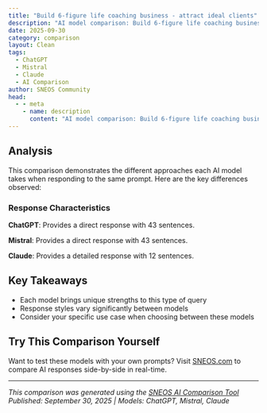 ```yaml
---
title: "Build 6-figure life coaching business - attract ideal clients"
description: "AI model comparison: Build 6-figure life coaching business - attract ideal clients..."
date: 2025-09-30
category: comparison
layout: Clean
tags:
  - ChatGPT
  - Mistral
  - Claude
  - AI Comparison
author: SNEOS Community
head:
  - - meta
    - name: description
      content: "AI model comparison: Build 6-figure life coaching business - attract ideal clients..."
---
```


<ChatComparison
  title="Build 6-figure life coaching business - attract ideal clients"
  prompt="Build 6-figure life coaching business - attract ideal clients"
  :responses='{"ChatGPT": "Building a six-figure life coaching business and attracting your ideal clients involves a strategic combination of branding, marketing, skill development, and client relationship management. Here\u2019s a step-by-step guide to help you achieve that goal:\n\n### 1. Define Your Niche and Ideal Client\n- **Identify Your Specialty:** Life coaching covers many areas\u2014career, relationships, health, confidence, etc. Choose a niche that aligns with your passion and expertise.\n- **Create a Client Avatar:** Detail the demographics, psychographics, goals, challenges, and pain points of your ideal clients. The clearer you are, the easier it will be to attract them.\n\n### 2. Develop a Unique Value Proposition (UVP)\n- What makes your coaching different? \n- How do you solve your clients\u2019 problems effectively?\n- Create a compelling message that speaks directly to your ideal client\u2019s needs.\n\n### 3. Build Your Brand and Online Presence\n- **Professional Website:** Showcases your services, testimonials, about you, and a blog or resources.\n- **Social Media:** Choose platforms where your ideal clients hang out (Instagram, LinkedIn, Facebook).\n- **Content Marketing:** Share valuable content\u2014tips, videos, live sessions, and client success stories that demonstrate your expertise.\n\n### 4. Offer Free Value to Build Trust\n- Host webinars, workshops, or live Q\u0026A sessions.\n- Create lead magnets like eBooks, worksheets, or mini-courses that solve a problem.\n- Use email marketing to nurture your leads and build a relationship.\n\n### 5. Create High-Ticket Packages and Programs\n- Design coaching packages that offer transformational results over a period (3 months, 6 months).\n- Include bonuses like resources, accountability calls, or group coaching.\n- Clearly communicate the ROI (return on investment) for your clients.\n\n### 6. Network and Collaborate\n- Join coaching and business groups.\n- Collaborate with complementary professionals (therapists, nutritionists, career counselors).\n- Speak at events or podcasts to increase visibility.\n\n### 7. Invest in Your Skills \u0026 Credentials\n- Obtain certifications from reputable coaching institutions.\n- Continually improve your coaching and marketing skills.\n- Consider hiring a mentor or business coach.\n\n### 8. Implement a Sales Process\n- Develop a consultative sales call script.\n- Qualify leads to ensure they\u0027re a good fit.\n- Follow up consistently and handle objections with empathy.\n\n### 9. Track Metrics and Refine\n- Monitor website traffic, conversion rates, email open rates, and client acquisition costs.\n- Ask for feedback and testimonials.\n- Adjust marketing strategies based on data.\n\n---\n\n### Example Monthly Income Breakdown to Reach Six Figures:\n- 10 clients paying $1,000/month = $10,000/month\n- Over 12 months = $120,000/year\n\nYou can adjust pricing and client numbers according to your capacity and niche.\n\n---\n\n### Final Tips:\n- Be authentic and consistent.\n- Focus on transformation, not just coaching.\n- Build strong relationships\u2014happy clients are your best marketers.\n\nIf you want, I can help you create a detailed marketing plan or draft client outreach messages!", "Mistral": "Building a six-figure life coaching business involves a combination of strategic planning, effective marketing, and delivering high-quality services. Here are some steps to help you attract your ideal clients and grow your business:\n\n### 1. Define Your Niche\n- **Identify Your Ideal Client:** Determine who your target audience is. Consider demographics, psychographics, and specific challenges they face.\n- **Specialize:** Focus on a specific area of life coaching, such as career development, relationships, health and wellness, or personal growth.\n\n### 2. Develop a Strong Brand\n- **Create a Unique Value Proposition:** Clearly communicate what makes your coaching services unique and valuable.\n- **Build a Professional Website:** Ensure your website is user-friendly, visually appealing, and optimized for search engines.\n- **Consistent Branding:** Use consistent branding across all platforms, including your website, social media, and marketing materials.\n\n### 3. Build a Strong Online Presence\n- **Social Media Marketing:** Use platforms like LinkedIn, Instagram, Facebook, and YouTube to share valuable content and engage with your audience.\n- **Content Marketing:** Create blog posts, videos, podcasts, and other content that addresses the pain points of your ideal clients.\n- **SEO:** Optimize your website and content for search engines to attract organic traffic.\n\n### 4. Offer Free Value\n- **Lead Magnets:** Offer free resources like e-books, webinars, or mini-courses to attract potential clients and build your email list.\n- **Consultations:** Provide free initial consultations to understand your clients\u0027 needs and demonstrate your expertise.\n\n### 5. Network and Collaborate\n- **Join Professional Networks:** Participate in coaching associations, attend industry conferences, and join online communities.\n- **Collaborate with Influencers:** Partner with influencers, bloggers, and other coaches to expand your reach.\n- **Referral Programs:** Encourage satisfied clients to refer their friends and family.\n\n### 6. Deliver Exceptional Service\n- **Client Experience:** Ensure a seamless and positive experience from the first contact to the completion of the coaching program.\n- **Personalized Approach:** Tailor your coaching to the unique needs and goals of each client.\n- **Follow-Up:** Maintain contact with clients after the coaching program to offer ongoing support and resources.\n\n### 7. Leverage Testimonials and Reviews\n- **Collect Testimonials:** Ask satisfied clients for testimonials and reviews to build credibility.\n- **Showcase Success Stories:** Share client success stories on your website and social media to attract new clients.\n\n### 8. Implement a Sales Funnel\n- **Lead Generation:** Use lead magnets and content marketing to attract potential clients.\n- **Nurturing:** Use email marketing to nurture leads and build relationships.\n- **Conversion:** Offer clear calls to action and make it easy for potential clients to sign up for your services.\n\n### 9. Continuous Improvement\n- **Feedback:** Regularly seek feedback from clients to improve your services.\n- **Professional Development:** Stay updated with the latest trends and techniques in life coaching by attending workshops, courses, and conferences.\n\n### 10. Scale Your Business\n- **Group Coaching:** Offer group coaching programs to reach more clients at once.\n- **Online Courses:** Create and sell online courses to generate passive income.\n- **Hire a Team:** As your business grows, consider hiring assistants, marketers, or additional coaches to help manage the workload.\n\n### 11. Financial Management\n- **Pricing Strategy:** Set competitive but profitable pricing for your services.\n- **Budgeting:** Create a budget to manage your expenses and investments.\n- **Financial Goals:** Set clear financial goals and track your progress regularly.\n\nBy following these steps, you can build a thriving six-figure life coaching business that attracts your ideal clients and delivers meaningful results.", "Claude": "# Building a 6-Figure Life Coaching Business: Client Attraction Strategy\n\n## 1. Foundation: Define Your Niche \u0026 Ideal Client\n\n### Identify Your Specialty\n- **Career transitions** (executives, mid-life pivots)\n- **Relationships \u0026 dating** (professionals, divorcees)\n- **Health \u0026 wellness** (busy professionals, parents)\n- **Entrepreneurship** (aspiring business owners)\n- **Personal development** (high achievers, people-pleasers)\n\n### Create Your Ideal Client Avatar\n- Demographics (age, income, location)\n- Pain points and challenges\n- Goals and aspirations\n- Where they spend time online/offline\n- What they\u0027re currently spending money on\n\n## 2. Premium Positioning Strategy\n\n### Pricing for 6-Figures\n- **1-on-1 Coaching**: $300-500/session or $3,000-8,000/package\n- **Group Programs**: $1,500-5,000/person\n- **Mastermind/VIP**: $10,000-25,000/year\n- **Online Courses**: $500-2,500\n\n### Value Proposition Framework\n\u0022I help [specific people] achieve [specific outcome] without [common obstacle] so they can [ultimate benefit]\u0022\n\n## 3. Content Marketing for Authority Building\n\n### Platform Focus (choose 1-2 primary)\n**LinkedIn** (B2B, professionals)\n- Share industry insights\n- Client success stories\n- Leadership content\n\n**Instagram** (lifestyle, personal development)\n- Behind-the-scenes content\n- Inspirational quotes with personal stories\n- Live Q\u0026As and tips\n\n**YouTube** (long-form education)\n- Weekly coaching tips\n- Client interviews\n- \u0022Day in the life\u0022 content\n\n### Content Pillars (80/20 rule)\n- **80% Value**: Tips, insights, education, inspiration\n- **20% Promotion**: Services, testimonials, calls-to-action\n\n## 4. Lead Generation Systems\n\n### Free Value Offers (Lead Magnets)\n- Comprehensive guides (20-30 pages)\n- Video training series\n- Assessment tools/quizzes\n- Templates and worksheets\n- Free coaching session\n\n### Webinar Strategy\n- Monthly educational webinars\n- \u0022Masterclass\u0022 format\n- Soft pitch at the end\n- Follow-up email sequences\n\n### Speaking \u0026 Networking\n- Industry conferences\n- Podcast guesting\n- Local business groups\n- Virtual summits\n\n## 5. Client Attraction Funnel\n\n### Stage 1: Awareness\n- SEO-optimized blog content\n- Social media presence\n- Podcast appearances\n- Speaking engagements\n\n### Stage 2: Interest\n- Lead magnet downloads\n- Email list building\n- Social media engagement\n- Free content consumption\n\n### Stage 3: Consideration\n- Free discovery calls\n- Case studies and testimonials\n- Behind-the-scenes content\n- Educational webinars\n\n### Stage 4: Decision\n- Clear service packages\n- Limited-time offers\n- Social proof\n- Money-back guarantees\n\n## 6. Sales \u0026 Conversion Strategy\n\n### Discovery Call Framework\n1. **Connection** (5 minutes): Build rapport\n2. **Investigation** (15 minutes): Understand their situation\n3. **Solution** (10 minutes): Present how you can help\n4. **Close** (5 minutes): Discuss investment and next steps\n\n### Overcome Common Objections\n- **\u0022I need to think about it\u0022**: Create urgency with bonuses\n- **\u0022It\u0027s too expensive\u0022**: Focus on ROI and payment plans\n- **\u0022I don\u0027t have time\u0022**: Address efficiency and priorities\n\n## 7. Scaling to 6-Figures\n\n### Revenue Milestones\n- **$10K/month**: 5-7 clients at $1,500-2,000 each\n- **$20K/month**: Mix of 1-on-1 and group programs\n- **$50K\u002B/month**: High-ticket programs, masterminds, courses\n\n### Scaling Strategies\n- **Group coaching programs**\n- **Online course creation**\n- **Affiliate partnerships**\n- **Certification programs**\n- **Mastermind communities**\n\n## 8. Systems \u0026 Automation\n\n### Essential Tools\n- **CRM**: HubSpot, Kajabi, or GoHighLevel\n- **Scheduling**: Calendly or Acuity\n- **Email Marketing**: ConvertKit or Mailchimp\n-"}' 
  published-date="16:36"
/>

## Analysis

This comparison demonstrates the different approaches each AI model takes when responding to the same prompt. Here are the key differences observed:

### Response Characteristics

**ChatGPT**: Provides a direct response with 43 sentences. 

**Mistral**: Provides a direct response with 43 sentences. 

**Claude**: Provides a detailed response with 12 sentences. 

## Key Takeaways

- Each model brings unique strengths to this type of query
- Response styles vary significantly between models
- Consider your specific use case when choosing between these models

## Try This Comparison Yourself

Want to test these models with your own prompts? Visit [SNEOS.com](https://sneos.com) to compare AI responses side-by-side in real-time.

---

*This comparison was generated using the [SNEOS AI Comparison Tool](https://sneos.com)*
*Published: September 30, 2025 | Models: ChatGPT, Mistral, Claude*
